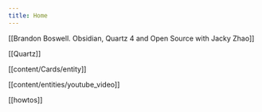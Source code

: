 ```yaml
---
title: Home
---
```

[[Brandon Boswell. Obsidian, Quartz 4 and Open Source with Jacky Zhao]]

[[Quartz]]

[[content/Cards/entity]]

[[content/entities/youtube_video]]


[[howtos]]

